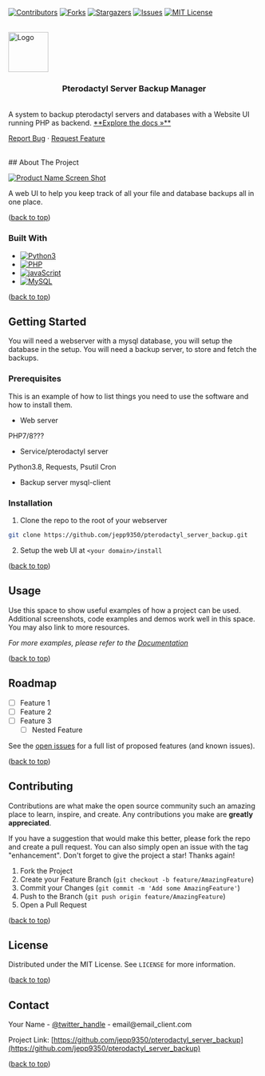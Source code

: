 <a name="readme-top"></a>

[![Contributors](https://img.shields.io/github/contributors/jepp9350/pterodactyl_server_backup.svg?style=for-the-badge)](https://github.com/jepp9350/pterodactyl_server_backup/graphs/contributors)
[![Forks](https://img.shields.io/github/forks/jepp9350/pterodactyl_server_backup.svg?style=for-the-badge)](https://github.com/jepp9350/pterodactyl_server_backup/network/members)
[![Stargazers](https://img.shields.io/github/stars/jepp9350/pterodactyl_server_backup.svg?style=for-the-badge)](https://github.com/jepp9350/pterodactyl_server_backup/stargazers)
[![Issues](https://img.shields.io/github/issues/jepp9350/pterodactyl_server_backup.svg?style=for-the-badge)](https://github.com/jepp9350/pterodactyl_server_backup/issues)
[![MIT License](https://img.shields.io/github/license/jepp9350/pterodactyl_server_backup.svg?style=for-the-badge)](https://github.com/jepp9350/pterodactyl_server_backup/blob/master/LICENSE)

<br>
<a href="https://github.com/jepp9350/pterodactyl_server_backup"><img src="favicon.ico" alt="Logo" width="80" height="80"></a>

<h3 align="center">Pterodactyl Server Backup Manager
</h3><br>
A system to backup pterodactyl servers and databases with a Website UI running PHP as backend.
<a href="https://github.com/jepp9350/pterodactyl_server_backup">**Explore the docs »**</a>

<a href="https://github.com/jepp9350/pterodactyl_server_backup/issues">Report Bug</a> · <a href="https://github.com/jepp9350/pterodactyl_server_backup/issues">Request Feature</a>

<br>
## About The Project

[![Product Name Screen Shot](images/screenshot.png)](https://example.com)

A web UI to help you keep track of all your file and database backups all in one place.

(<a href="#readme-top">back to top</a>)

### Built With

* [![Python3](https://img.shields.io/badge/Python-FFD43B?style=for-the-badge&logo=python&logoColor=blue)](https://python.org/)
* [![PHP](https://img.shields.io/badge/PHP-777BB4?style=for-the-badge&logo=php&logoColor=white)](https://php.net/)
* [![javaScript](https://img.shields.io/badge/JavaScript-323330?style=for-the-badge&logo=javascript&logoColor=F7DF1E)](https://javascript.com/)
* [![MySQL](https://img.shields.io/badge/MySQL-005C84?style=for-the-badge&logo=mysql&logoColor=white)](https://mysql.com/)

(<a href="#readme-top">back to top</a>)

## Getting Started

You will need a webserver with a mysql database, you will setup the database in the setup.
You will need a backup server, to store and fetch the backups.

### Prerequisites

This is an example of how to list things you need to use the software and how to install them.
<br>
* Web server

PHP7/8???
<br>
* Service/pterodactyl server

Python3.8, Requests, Psutil
Cron
<br>
* Backup server
mysql-client

### Installation

1. Clone the repo to the root of your webserver

``` sh
git clone https://github.com/jepp9350/pterodactyl_server_backup.git
```

2. Setup the web UI at `<your domain>/install`

(<a href="#readme-top">back to top</a>)

## Usage

Use this space to show useful examples of how a project can be used. Additional screenshots, code examples and demos work well in this space. You may also link to more resources.

*For more examples, please refer to the [Documentation](https://example.com)*

(<a href="#readme-top">back to top</a>)

## Roadmap

* [ ] Feature 1
* [ ] Feature 2
* [ ] Feature 3
    * [ ] Nested Feature

See the [open issues](https://github.com/jepp9350/pterodactyl_server_backup/issues) for a full list of proposed features (and known issues).

(<a href="#readme-top">back to top</a>)

## Contributing

Contributions are what make the open source community such an amazing place to learn, inspire, and create. Any contributions you make are **greatly appreciated**.

If you have a suggestion that would make this better, please fork the repo and create a pull request. You can also simply open an issue with the tag "enhancement".
Don't forget to give the project a star! Thanks again!

1. Fork the Project
2. Create your Feature Branch (`git checkout -b feature/AmazingFeature`)
3. Commit your Changes (`git commit -m 'Add some AmazingFeature'`)
4. Push to the Branch (`git push origin feature/AmazingFeature`)
5. Open a Pull Request

(<a href="#readme-top">back to top</a>)

## License

Distributed under the MIT License. See `LICENSE` for more information.

(<a href="#readme-top">back to top</a>)

## Contact

Your Name - [@twitter\_handle](https://twitter.com/twitter_handle) \- email@email\_client\.com

Project Link: [https://github.com/jepp9350/pterodactyl_server_backup](https://github.com/jepp9350/pterodactyl_server_backup)

(<a href="#readme-top">back to top</a>)

<!-- ## Acknowledgments

* 
* 
*

(<a href="#readme-top">back to top</a>) -->